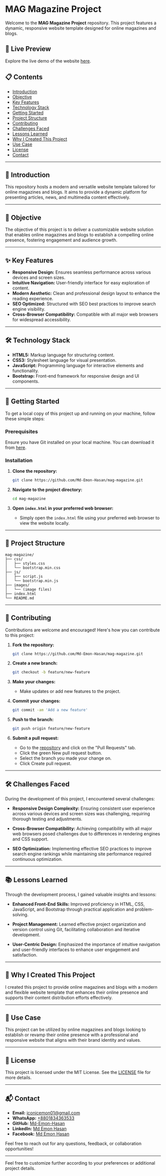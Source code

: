 # MAG Magazine Project

Welcome to the **MAG Magazine Project** repository. This project features a dynamic, responsive website template designed for online magazines and blogs.

## 🌟 Live Preview

Explore the live demo of the website [here](https://md-emon-hasan.github.io/mag-magazine/).

## 📋 Contents

- [Introduction](#introduction)
- [Objective](#objective)
- [Key Features](#key-features)
- [Technology Stack](#technology-stack)
- [Getting Started](#getting-started)
- [Project Structure](#project-structure)
- [Contributing](#contributing)
- [Challenges Faced](#challenges-faced)
- [Lessons Learned](#lessons-learned)
- [Why I Created This Project](#why-i-created-this-project)
- [Use Case](#use-case)
- [License](#license)
- [Contact](#contact)

---

## 📖 Introduction

This repository hosts a modern and versatile website template tailored for online magazines and blogs. It aims to provide a dynamic platform for presenting articles, news, and multimedia content effectively.

---

## 🎯 Objective

The objective of this project is to deliver a customizable website solution that enables online magazines and blogs to establish a compelling online presence, fostering engagement and audience growth.

---

## ✨ Key Features

- **Responsive Design:** Ensures seamless performance across various devices and screen sizes.
- **Intuitive Navigation:** User-friendly interface for easy exploration of content.
- **Modern Aesthetic:** Clean and professional design layout to enhance the reading experience.
- **SEO Optimized:** Structured with SEO best practices to improve search engine visibility.
- **Cross-Browser Compatibility:** Compatible with all major web browsers for widespread accessibility.

---

## 🛠️ Technology Stack

- **HTML5:** Markup language for structuring content.
- **CSS3:** Stylesheet language for visual presentation.
- **JavaScript:** Programming language for interactive elements and functionality.
- **Bootstrap:** Front-end framework for responsive design and UI components.

---

## 🚀 Getting Started

To get a local copy of this project up and running on your machine, follow these simple steps:

### Prerequisites

Ensure you have Git installed on your local machine. You can download it from [here](https://git-scm.com/).

### Installation

1. **Clone the repository:**

   ```bash
   git clone https://github.com/Md-Emon-Hasan/mag-magazine.git
   ```

2. **Navigate to the project directory:**

   ```bash
   cd mag-magazine
   ```

3. **Open `index.html` in your preferred web browser:**

   - Simply open the `index.html` file using your preferred web browser to view the website locally.

---

## 📁 Project Structure

```plaintext
mag-magazine/
├── css/
│   ├── styles.css
│   └── bootstrap.min.css
├── js/
│   ├── script.js
│   └── bootstrap.min.js
├── images/
│   └── (image files)
├── index.html
└── README.md
```

---

## 🤝 Contributing

Contributions are welcome and encouraged! Here's how you can contribute to this project:

1. **Fork the repository:**
   ```bash
   git clone https://github.com/Md-Emon-Hasan/mag-magazine.git
   ```

2. **Create a new branch:**
   ```bash
   git checkout -b feature/new-feature
   ```

3. **Make your changes:**
   - Make updates or add new features to the project.

4. **Commit your changes:**
   ```bash
   git commit -am 'Add a new feature'
   ```

5. **Push to the branch:**
   ```bash
   git push origin feature/new-feature
   ```

6. **Submit a pull request:**
   - Go to the [repository](https://github.com/Md-Emon-Hasan/mag-magazine) and click on the "Pull Requests" tab. 
   - Click the green New pull request button. 
   - Select the branch you made your change on.
   - Click Create pull request.

---

## 🛠️ Challenges Faced

During the development of this project, I encountered several challenges:

- **Responsive Design Complexity:** Ensuring consistent user experience across various devices and screen sizes was challenging, requiring thorough testing and adjustments.
  
- **Cross-Browser Compatibility:** Achieving compatibility with all major web browsers posed challenges due to differences in rendering engines and CSS support.

- **SEO Optimization:** Implementing effective SEO practices to improve search engine rankings while maintaining site performance required continuous optimization.

---

## 📚 Lessons Learned

Through the development process, I gained valuable insights and lessons:

- **Enhanced Front-End Skills:** Improved proficiency in HTML, CSS, JavaScript, and Bootstrap through practical application and problem-solving.
  
- **Project Management:** Learned effective project organization and version control using Git, facilitating collaboration and iterative development.

- **User-Centric Design:** Emphasized the importance of intuitive navigation and user-friendly interfaces to enhance user engagement and satisfaction.

---

## 🌟 Why I Created This Project

I created this project to provide online magazines and blogs with a modern and flexible website template that enhances their online presence and supports their content distribution efforts effectively.

---

## 🎯 Use Case

This project can be utilized by online magazines and blogs looking to establish or revamp their online presence with a professional and responsive website that aligns with their brand identity and values.

---

## 📜 License

This project is licensed under the MIT License. See the [LICENSE](LICENSE) file for more details.

---

## 📬 Contact

- **Email:** [iconicemon01@gmail.com](mailto:iconicemon01@gmail.com)
- **WhatsApp:** [+8801834363533](https://wa.me/8801834363533)
- **GitHub:** [Md-Emon-Hasan](https://github.com/Md-Emon-Hasan)
- **LinkedIn:** [Md Emon Hasan](https://www.linkedin.com/in/md-emon-hasan)
- **Facebook:** [Md Emon Hasan](https://www.facebook.com/mdemon.hasan2001/)

Feel free to reach out for any questions, feedback, or collaboration opportunities!

---

Feel free to customize further according to your preferences or additional project details.
